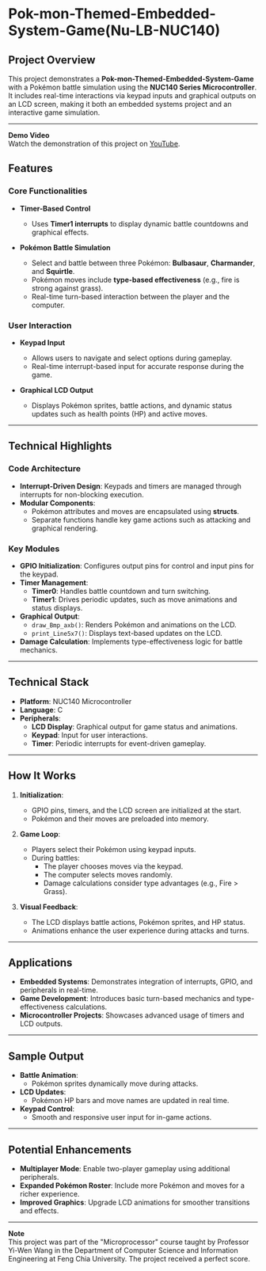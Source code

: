 # Pok-mon-Themed-Embedded-System-Game(Nu-LB-NUC140)


## Project Overview

This project demonstrates a **Pok-mon-Themed-Embedded-System-Game** with a Pokémon battle simulation using the **NUC140 Series Microcontroller**. It includes real-time interactions via keypad inputs and graphical outputs on an LCD screen, making it both an embedded systems project and an interactive game simulation.

---
**Demo Video**  
Watch the demonstration of this project on [YouTube](https://www.youtube.com/watch?v=9VVDpm9JCD0).

## Features

### Core Functionalities
- **Timer-Based Control**
  - Uses **Timer1 interrupts** to display dynamic battle countdowns and graphical effects.
  
- **Pokémon Battle Simulation**
  - Select and battle between three Pokémon: **Bulbasaur**, **Charmander**, and **Squirtle**.
  - Pokémon moves include **type-based effectiveness** (e.g., fire is strong against grass).
  - Real-time turn-based interaction between the player and the computer.

### User Interaction
- **Keypad Input**
  - Allows users to navigate and select options during gameplay.
  - Real-time interrupt-based input for accurate response during the game.
  
- **Graphical LCD Output**
  - Displays Pokémon sprites, battle actions, and dynamic status updates such as health points (HP) and active moves.

---

## Technical Highlights

### Code Architecture
- **Interrupt-Driven Design**: Keypads and timers are managed through interrupts for non-blocking execution.
- **Modular Components**:
  - Pokémon attributes and moves are encapsulated using **structs**.
  - Separate functions handle key game actions such as attacking and graphical rendering.

### Key Modules
- **GPIO Initialization**: Configures output pins for control and input pins for the keypad.
- **Timer Management**:
  - **Timer0**: Handles battle countdown and turn switching.
  - **Timer1**: Drives periodic updates, such as move animations and status displays.
- **Graphical Output**:
  - `draw_Bmp_axb()`: Renders Pokémon and animations on the LCD.
  - `print_Line5x7()`: Displays text-based updates on the LCD.
- **Damage Calculation**: Implements type-effectiveness logic for battle mechanics.

---

## Technical Stack

- **Platform**: NUC140 Microcontroller
- **Language**: C
- **Peripherals**:
  - **LCD Display**: Graphical output for game status and animations.
  - **Keypad**: Input for user interactions.
  - **Timer**: Periodic interrupts for event-driven gameplay.

---

## How It Works

1. **Initialization**:
   - GPIO pins, timers, and the LCD screen are initialized at the start.
   - Pokémon and their moves are preloaded into memory.

2. **Game Loop**:
   - Players select their Pokémon using keypad inputs.
   - During battles:
     - The player chooses moves via the keypad.
     - The computer selects moves randomly.
     - Damage calculations consider type advantages (e.g., Fire > Grass).

3. **Visual Feedback**:
   - The LCD displays battle actions, Pokémon sprites, and HP status.
   - Animations enhance the user experience during attacks and turns.

---

## Applications

- **Embedded Systems**: Demonstrates integration of interrupts, GPIO, and peripherals in real-time.
- **Game Development**: Introduces basic turn-based mechanics and type-effectiveness calculations.
- **Microcontroller Projects**: Showcases advanced usage of timers and LCD outputs.

---

## Sample Output

- **Battle Animation**:
  - Pokémon sprites dynamically move during attacks.
- **LCD Updates**:
  - Pokémon HP bars and move names are updated in real time.
- **Keypad Control**:
  - Smooth and responsive user input for in-game actions.

---

## Potential Enhancements

- **Multiplayer Mode**: Enable two-player gameplay using additional peripherals.
- **Expanded Pokémon Roster**: Include more Pokémon and moves for a richer experience.
- **Improved Graphics**: Upgrade LCD animations for smoother transitions and effects.

---


**Note**  
This project was part of the "Microprocessor" course taught by Professor Yi-Wen Wang in the Department of Computer Science and Information Engineering at Feng Chia University. The project received a perfect score.

